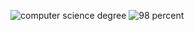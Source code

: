   
![computer science degree](https://github.com/user-attachments/assets/eb32a520-9e2b-413d-a42e-240fe131a5a3)
![98 percent](https://github.com/user-attachments/assets/42d9a3dc-45cf-4191-ae0e-8f165e152cda)
